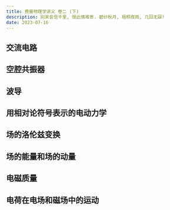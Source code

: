 ```yaml
---
title: 费曼物理学讲义 卷二 (下)
description: 别来音信千里, 恨此情难寄. 碧纱秋月, 梧桐夜雨, 几回无寐!
date: 2023-07-16
---
```


## 交流电路

## 空腔共振器

## 波导

## 用相对论符号表示的电动力学

## 场的洛伦兹变换

## 场的能量和场的动量

## 电磁质量

## 电荷在电场和磁场中的运动

